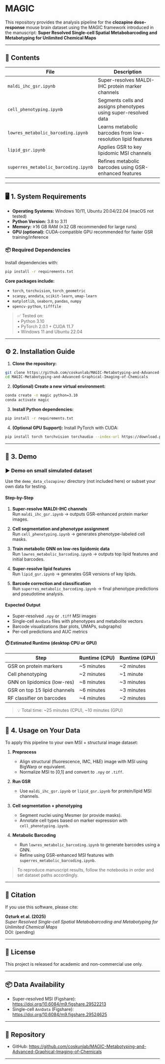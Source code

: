 # MAGIC

This repository provides the analysis pipeline for the **clozapine dose-response** mouse brain dataset using the MAGIC framework introduced in the manuscript: **Super Resolved Single-cell Spatial Metabobarcoding and Metabotyping for Unlimited Chemical Maps**

---

## 📁 Contents

| File                               | Description                                                     |
|------------------------------------|-----------------------------------------------------------------|
| `maldi_ihc_gsr.ipynb`              | Super-resolves MALDI-IHC protein marker channels               |
| `cell_phenotyping.ipynb`           | Segments cells and assigns phenotypes using super-resolved data |
| `lowres_metabolic_barcoding.ipynb` | Learns metabolic barcodes from low-resolution lipid features    |
| `lipid_gsr.ipynb`                  | Applies GSR to key lipidomic MSI channels                       |
| `superres_metabolic_barcoding.ipynb` | Refines metabolic barcodes using GSR-enhanced features        |

---

## 🖥️ 1. System Requirements

- **Operating Systems:** Windows 10/11, Ubuntu 20.04/22.04 (macOS not tested)
- **Python Version:** 3.8 to 3.11
- **Memory:** ≥16 GB RAM (≥32 GB recommended for large runs)
- **GPU (optional):** CUDA-compatible GPU recommended for faster GSR training/inference

### 📦 Required Dependencies

Install dependencies with:

```bash
pip install -r requirements.txt
```

**Core packages include:**

- `torch`, `torchvision`, `torch_geometric`
- `scanpy`, `anndata`, `scikit-learn`, `umap-learn`
- `matplotlib`, `seaborn`, `pandas`, `numpy`
- `opencv-python`, `tifffile`

> ✅ Tested on:  
> • Python 3.10  
> • PyTorch 2.0.1 + CUDA 11.7  
> • Windows 11 and Ubuntu 22.04

---

## ⚙️ 2. Installation Guide

1. **Clone the repository:**

```bash
git clone https://github.com/coskunlab/MAGIC-Metabotyping-and-Advanced-Graphical-Imaging-of-Chemicals.git
cd MAGIC-Metabotyping-and-Advanced-Graphical-Imaging-of-Chemicals
```

2. **(Optional) Create a new virtual environment:**

```bash
conda create -n magic python=3.10
conda activate magic
```

3. **Install Python dependencies:**

```bash
pip install -r requirements.txt
```

4. **(Optional GPU Support):** Install PyTorch with CUDA:

```bash
pip install torch torchvision torchaudio --index-url https://download.pytorch.org/whl/cu117
```

---

## 🧪 3. Demo

### ▶️ Demo on small simulated dataset

Use the `demo_data_clozapine/` directory (not included here) or subset your own data for testing.

#### Step-by-Step

1. **Super-resolve MALDI-IHC channels**  
   Run `maldi_ihc_gsr.ipynb` → outputs GSR-enhanced protein marker images.

2. **Cell segmentation and phenotype assignment**  
   Run `cell_phenotyping.ipynb` → generates phenotype-labeled cell masks.

3. **Train metabolic GNN on low-res lipidomic data**  
   Run `lowres_metabolic_barcoding.ipynb` → outputs top lipid features and initial barcodes.

4. **Super-resolve lipid features**  
   Run `lipid_gsr.ipynb` → generates GSR versions of key lipids.

5. **Barcode correction and classification**  
   Run `superres_metabolic_barcoding.ipynb` → final phenotype predictions and pseudotime analysis.

#### Expected Output

- Super-resolved `.npy` or `.tiff` MSI images  
- Single-cell `AnnData` files with phenotypes and metabolite vectors  
- Barcode visualizations (bar plots, UMAPs, subgraphs)  
- Per-cell predictions and AUC metrics

#### ⏱️ Estimated Runtime (desktop CPU or GPU)

| Step                              | Runtime (CPU)   | Runtime (GPU) |
|----------------------------------|-----------------|---------------|
| GSR on protein markers           | ~5 minutes      | ~2 minutes    |
| Cell phenotyping                 | ~2 minutes      | ~1 minute     |
| GNN on lipidomics (low-res)      | ~8 minutes      | ~3 minutes    |
| GSR on top 15 lipid channels     | ~6 minutes      | ~3 minutes    |
| RF classifier on barcodes        | ~4 minutes      | ~2 minutes    |

> 💡 Total time: ~25 minutes (CPU), ~10 minutes (GPU)

---

## 🧬 4. Usage on Your Data

To apply this pipeline to your own MSI + structural image dataset:

1. **Preprocess**
   - Align structural (fluorescence, IMC, H&E) image with MSI using BigWarp or equivalent.
   - Normalize MSI to [0,1] and convert to `.npy` or `.tiff`.

2. **Run GSR**
   - Use `maldi_ihc_gsr.ipynb` or `lipid_gsr.ipynb` for protein/lipid MSI channels.

3. **Cell segmentation + phenotyping**
   - Segment nuclei using Mesmer (or provide masks).
   - Annotate cell types based on marker expression with `cell_phenotyping.ipynb`.

4. **Metabolic Barcoding**
   - Run `lowres_metabolic_barcoding.ipynb` to generate barcodes using a GNN.
   - Refine using GSR-enhanced MSI features with `superres_metabolic_barcoding.ipynb`.

> To reproduce manuscript results, follow the notebooks in order and set dataset paths accordingly.

---

## 📄 Citation

If you use this software, please cite:

**Ozturk et al. (2025)**  
_Super Resolved Single-cell Spatial Metabobarcoding and Metabotyping for Unlimited Chemical Maps_  
DOI: (pending)

---

## 🔐 License

This project is released for academic and non-commercial use only.

---

## 📦 Data Availability

- Super-resolved MSI (Figshare): https://doi.org/10.6084/m9.figshare.29522213  
- Single-cell `AnnData` (Figshare): https://doi.org/10.6084/m9.figshare.29524625

---

## 📁 Repository

- GitHub: https://github.com/coskunlab/MAGIC-Metabotyping-and-Advanced-Graphical-Imaging-of-Chemicals

---
